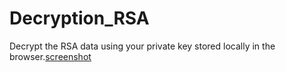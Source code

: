 # Decryption_RSA
Decrypt the RSA data using your private key stored locally in the browser.[screenshot](https://user-images.githubusercontent.com/61391122/169036020-dbd5deff-1bc1-45fa-b445-89b5b0d9a6ec.png)
